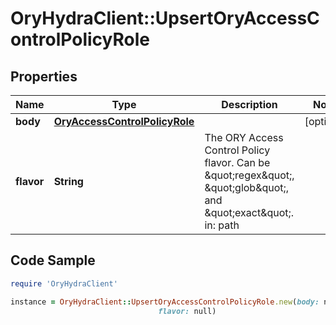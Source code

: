 # OryHydraClient::UpsertOryAccessControlPolicyRole

## Properties

Name | Type | Description | Notes
------------ | ------------- | ------------- | -------------
**body** | [**OryAccessControlPolicyRole**](OryAccessControlPolicyRole.md) |  | [optional] 
**flavor** | **String** | The ORY Access Control Policy flavor. Can be \&quot;regex\&quot;, \&quot;glob\&quot;, and \&quot;exact\&quot;.  in: path | 

## Code Sample

```ruby
require 'OryHydraClient'

instance = OryHydraClient::UpsertOryAccessControlPolicyRole.new(body: null,
                                 flavor: null)
```


